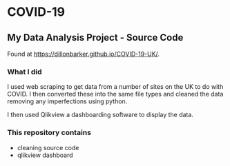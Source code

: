 # COVID-19

## My Data Analysis Project - Source Code
Found at https://dillonbarker.github.io/COVID-19-UK/.

### What I did
I used web scraping to get data from a number of sites on the UK to do with COVID. I then converted these into the same file types and cleaned the data removing any imperfections using python.

I then used Qlikview a dashboarding software to display the data.

### This repository contains
- cleaning source code
- qlikview dashboard
